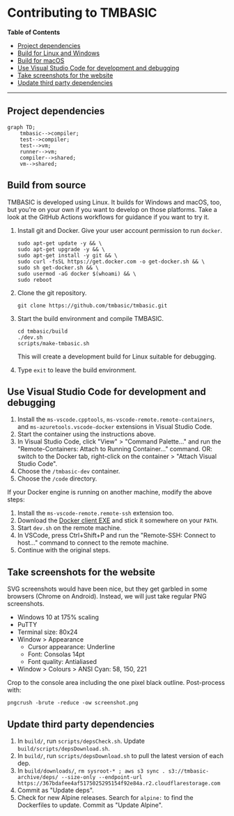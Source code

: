 # Contributing to TMBASIC

<!-- update the table of contents with: doctoc --github CONTRIBUTING.md -->
<!-- START doctoc generated TOC please keep comment here to allow auto update -->
<!-- DON'T EDIT THIS SECTION, INSTEAD RE-RUN doctoc TO UPDATE -->
**Table of Contents**

- [Project dependencies](#project-dependencies)
- [Build for Linux and Windows](#build-for-linux-and-windows)
- [Build for macOS](#build-for-macos)
- [Use Visual Studio Code for development and debugging](#use-visual-studio-code-for-development-and-debugging)
- [Take screenshots for the website](#take-screenshots-for-the-website)
- [Update third party dependencies](#update-third-party-dependencies)

<!-- END doctoc generated TOC please keep comment here to allow auto update -->

___

## Project dependencies

```mermaid
graph TD;
    tmbasic-->compiler;
    test-->compiler;
    test-->vm;
    runner-->vm;
    compiler-->shared;
    vm-->shared;
```

## Build from source
TMBASIC is developed using Linux.
It builds for Windows and macOS, too, but you're on your own if you want to develop on those platforms.
Take a look at the GitHub Actions workflows for guidance if you want to try it.

1. Install git and Docker. Give your user account permission to run `docker`.

    ```
    sudo apt-get update -y && \
    sudo apt-get upgrade -y && \
    sudo apt-get install -y git && \
    sudo curl -fsSL https://get.docker.com -o get-docker.sh && \
    sudo sh get-docker.sh && \
    sudo usermod -aG docker $(whoami) && \
    sudo reboot
    ```

1. Clone the git repository.

    ```
    git clone https://github.com/tmbasic/tmbasic.git
    ```

1. Start the build environment and compile TMBASIC.

    ```
    cd tmbasic/build
    ./dev.sh
    scripts/make-tmbasic.sh
    ```

    This will create a development build for Linux suitable for debugging.

1. Type `exit` to leave the build environment.

## Use Visual Studio Code for development and debugging
1. Install the `ms-vscode.cpptools`, `ms-vscode-remote.remote-containers`, and `ms-azuretools.vscode-docker` extensions in Visual Studio Code.
1. Start the container using the instructions above.
1. In Visual Studio Code, click "View" > "Command Palette..." and run the "Remote-Containers: Attach to Running Container..." command. OR: switch to the Docker tab, right-click on the container > "Attach Visual Studio Code".
1. Choose the `/tmbasic-dev` container.
1. Choose the `/code` directory.

If your Docker engine is running on another machine, modify the above steps:
1. Install the `ms-vscode-remote.remote-ssh` extension too.
1. Download the [Docker client EXE](https://github.com/StefanScherer/docker-cli-builder/releases) and stick it somewhere on your `PATH`.
1. Start `dev.sh` on the remote machine.
1. In VSCode, press Ctrl+Shift+P and run the "Remote-SSH: Connect to host..." command to connect to the remote machine.
1. Continue with the original steps.

## Take screenshots for the website
SVG screenshots would have been nice, but they get garbled in some browsers (Chrome on Android). Instead, we will just take regular PNG screenshots.

- Windows 10 at 175% scaling
- PuTTY
- Terminal size: 80x24
- Window > Appearance
    - Cursor appearance: Underline
    - Font: Consolas 14pt
    - Font quality: Antialiased
- Window > Colours > ANSI Cyan: 58, 150, 221

Crop to the console area including the one pixel black outline. Post-process with:

```
pngcrush -brute -reduce -ow screenshot.png
```

## Update third party dependencies

1. In `build/`, run `scripts/depsCheck.sh`. Update `build/scripts/depsDownload.sh`.
1. In `build/`, run `scripts/depsDownload.sh` to pull the latest version of each dep.
1. In `build/downloads/`, `rm sysroot-* ; aws s3 sync . s3://tmbasic-archive/deps/ --size-only --endpoint-url https://367bdafee4af5175025295154f92e84a.r2.cloudflarestorage.com`
1. Commit as "Update deps".
1. Check for new Alpine releases. Search for `alpine:` to find the Dockerfiles to update. Commit as "Update Alpine".
